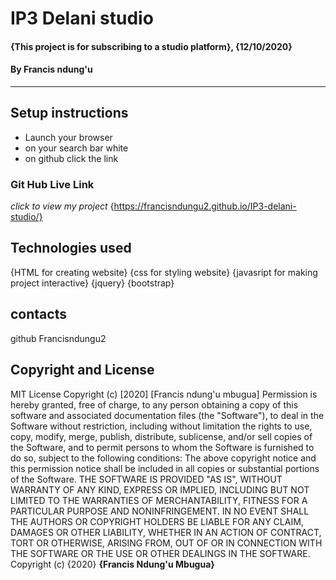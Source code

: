 # IP3 Delani studio
#### {This project is for subscribing to a studio platform}, {12/10/2020}
#### By **Francis ndung'u**    
---
## Setup instructions
* Launch your browser
* on your search bar white 
* on github click the link

### Git Hub Live Link
*click to view my project*
 {https://francisndungu2.github.io/IP3-delani-studio/}
 ## Technologies used
 {HTML for creating website}
 {css for styling website}
 {javasript for making project interactive}
 {jquery}
 {bootstrap}
 ## contacts
 github  Francisndungu2
## Copyright and License
MIT License
Copyright (c) [2020] [Francis ndung'u mbugua]
Permission is hereby granted, free of charge, to any person obtaining a copy
of this software and associated documentation files (the "Software"), to deal
in the Software without restriction, including without limitation the rights
to use, copy, modify, merge, publish, distribute, sublicense, and/or sell
copies of the Software, and to permit persons to whom the Software is
furnished to do so, subject to the following conditions:
The above copyright notice and this permission notice shall be included in all
copies or substantial portions of the Software.
THE SOFTWARE IS PROVIDED "AS IS", WITHOUT WARRANTY OF ANY KIND, EXPRESS OR
IMPLIED, INCLUDING BUT NOT LIMITED TO THE WARRANTIES OF MERCHANTABILITY,
FITNESS FOR A PARTICULAR PURPOSE AND NONINFRINGEMENT. IN NO EVENT SHALL THE
AUTHORS OR COPYRIGHT HOLDERS BE LIABLE FOR ANY CLAIM, DAMAGES OR OTHER
LIABILITY, WHETHER IN AN ACTION OF CONTRACT, TORT OR OTHERWISE, ARISING FROM,
OUT OF OR IN CONNECTION WITH THE SOFTWARE OR THE USE OR OTHER DEALINGS IN THE
SOFTWARE.
Copyright (c) {2020} **{Francis Ndung'u Mbugua}**